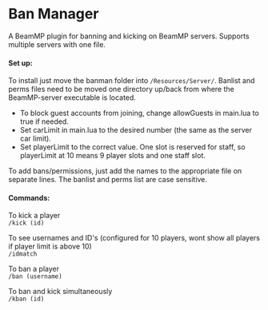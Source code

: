 # Ban Manager
A BeamMP plugin for banning and kicking on BeamMP servers. Supports multiple servers with one file.

#### Set up:
To install just move the banman folder into `/Resources/Server/`. Banlist and perms files need to be moved one directory up/back from where the BeamMP-server executable is located.

- To block guest accounts from joining, change allowGuests in main.lua to true if needed. 
- Set carLimit in main.lua to the desired number (the same as the server car limit).
- Set playerLimit to the correct value. One slot is reserved for staff, so playerLimit at 10 means 9 player slots and one staff slot.

To add bans/permissions, just add the names to the appropriate file on separate lines. The banlist and perms list are case sensitive.

#### Commands:
To kick a player <br>
`/kick (id)` 

To see usernames and ID's (configured for 10 players, wont show all players if player limit is above 10)<br>
`/idmatch`

To ban a player <br>
`/ban (username)`

To ban and kick simultaneously <br>
`/kban (id)`
